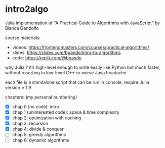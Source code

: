 # intro2algo

Julia implementation of “A Practical Guide to Algorithms with JavaScript” by Bianca Gandolfo

course materials:
- videos: https://frontendmasters.com/courses/practical-algorithms/
- slides: https://slides.com/bgando/intro-to-algorithms
- code: https://replit.com/@bgando

why Julia ? it’s high-level enough to write easily like Python but much faster, without resorting to low-level C++ or worse Java headache

each file is a standalone script that can be run in console, require Julia version ≥ 1.9

chapters: (my personal numbering)
- [x] chap 0 (no code): intro
- [x] chap 1 (uninterested code): space &amp; time complexity
- [x] chap 2: optimization with caching
- [x] chap 3: recursion
- [x] chap 4: divide &amp; conquer
- [ ] chap 5: greedy algorithms
- [ ] chap 6: dynamic algorithms
